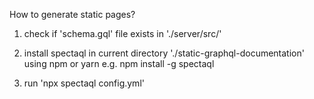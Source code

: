 How to generate static pages?

1) check if 'schema.gql' file exists in './server/src/'

2) install spectaql in current directory './static-graphql-documentation' using npm or yarn
e.g. npm install -g spectaql

3) run 'npx spectaql config.yml'

